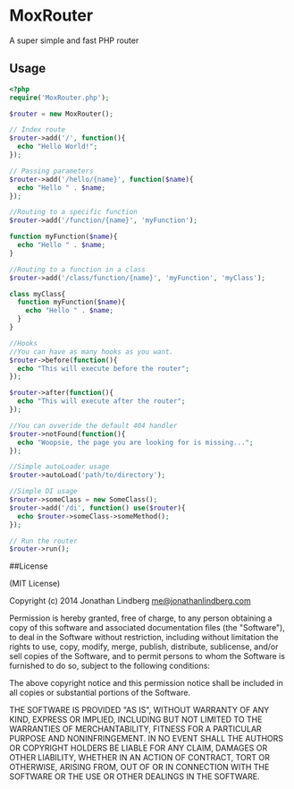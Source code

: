 MoxRouter
=========

A super simple and fast PHP router

## Usage
```php
<?php
require('MoxRouter.php');

$router = new MoxRouter();

// Index route
$router->add('/', function(){
  echo "Hello World!";
});

// Passing parameters
$router->add('/hello/{name}', function($name){
  echo "Hello " . $name;
});

//Routing to a specific function
$router->add('/function/{name}', 'myFunction');

function myFunction($name){
  echo "Hello " . $name;
}

//Routing to a function in a class
$router->add('/class/function/{name}', 'myFunction', 'myClass');

class myClass{
  function myFunction($name){
    echo "Hello " . $name;
  }
}

//Hooks
//You can have as many hooks as you want.
$router->before(function(){
  echo "This will execute before the router";
});

$router->after(function(){
  echo "This will execute after the router";
});

//You can ovveride the default 404 handler
$router->notFound(function(){
  echo "Woopsie, the page you are looking for is missing...";
});

//Simple autoLoader usage
$router->autoLoad('path/to/directory');

//Simple DI usage
$router->someClass = new SomeClass();
$router->add('/di', function() use($router){
  echo $router->someClass->someMethod();
});

// Run the router
$router->run();
```

##License

(MIT License)

Copyright (c) 2014 Jonathan Lindberg me@jonathanlindberg.com

Permission is hereby granted, free of charge, to any person obtaining a copy of this software and associated documentation files (the "Software"), to deal in the Software without restriction, including without limitation the rights to use, copy, modify, merge, publish, distribute, sublicense, and/or sell copies of the Software, and to permit persons to whom the Software is furnished to do so, subject to the following conditions:

The above copyright notice and this permission notice shall be included in all copies or substantial portions of the Software.

THE SOFTWARE IS PROVIDED "AS IS", WITHOUT WARRANTY OF ANY KIND, EXPRESS OR IMPLIED, INCLUDING BUT NOT LIMITED TO THE WARRANTIES OF MERCHANTABILITY, FITNESS FOR A PARTICULAR PURPOSE AND NONINFRINGEMENT. IN NO EVENT SHALL THE AUTHORS OR COPYRIGHT HOLDERS BE LIABLE FOR ANY CLAIM, DAMAGES OR OTHER LIABILITY, WHETHER IN AN ACTION OF CONTRACT, TORT OR OTHERWISE, ARISING FROM, OUT OF OR IN CONNECTION WITH THE SOFTWARE OR THE USE OR OTHER DEALINGS IN THE SOFTWARE.
